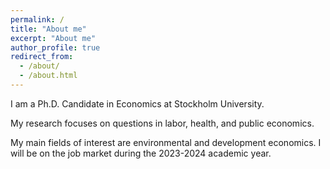 ```yaml
---
permalink: /
title: "About me"
excerpt: "About me"
author_profile: true
redirect_from: 
  - /about/
  - /about.html
---
```



I am a Ph.D. Candidate in Economics at Stockholm University.

My research focuses on questions in labor, health, and public economics. 

My main fields of interest are environmental and development economics. I will be on the job market during the 2023-2024 academic year.

